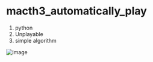 # macth3_automatically_play

1. python
2. Unplayable
3. simple algorithm

![image](https://github.com/yeedonghyun/macth3_automatically_play/assets/96721532/45ec0dde-6f3b-41af-a7ee-a8037aaa0656)
